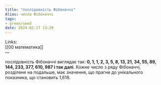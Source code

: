 ```yaml
---
title: "послідовність Фібоначчі"
Alias: числа Фібоначчі
tags:
- green/seed
date: 2024-02-17 13:29
---
```

Links:  
[[00 математика]]  
—

послідовність Фібоначчі виглядає так: **0, 1, 1, 2, 3, 5, 8, 13, 21, 34, 55, 89, 144, 233, 377, 610, 987 і так далі**. Кожне число з ряду Фібоначчі, розділене на подальше, має значення, що прагне до унікального показника, що становить 1,618.